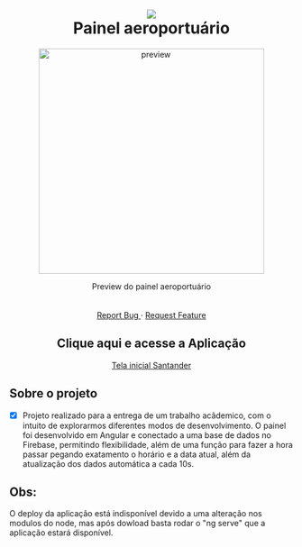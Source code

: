 <div align="center">

<h1 align="center">
 <img src="https://user-images.githubusercontent.com/45159366/101415619-1b103500-389d-11eb-83f8-74f87abf5eaf.png">
  <br />
 Painel aeroportuário
</h1>

<div align="center">
  	<a href="#">
      <img src=".assets/PreviewPainel.png" width="400" alt="preview" />
  	</a>
</div>

  <!-- project description and menu -->
  <p align="center">
      Preview do painel aeroportuário
    <br />
    <br />
    <br />
    <a 
      href="https://github.com/BrunoPequeno/Painel-Atendimento/issues">
      Report Bug
    </a>
    ·
    <a 
      href="https://github.com/BrunoPequeno/Painel-Atendimento/issues/new">
      Request Feature
    </a>
		<h2> Clique aqui e acesse a Aplicação </h2>
		<a href="https://angular-santander-dev-week.vercel.app/"> Tela inicial Santander </a> 
  </p>
</div>

## Sobre o projeto
- [x] Projeto realizado para a entrega de um trabalho acâdemico, com o intuito de explorarmos diferentes modos de desenvolvimento. O painel foi desenvolvido em Angular e conectado a uma base de dados no Firebase, permitindo flexibilidade, além de uma função para fazer a hora passar pegando exatamento o horário e a data atual, além da atualização dos dados automática a cada 10s. 

## Obs: 
O deploy da aplicação está indisponível devido a uma alteração nos modulos do node, mas após dowload basta rodar o "ng serve" que a aplicação estará disponível.
